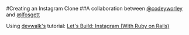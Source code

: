 #Creating an Instagram Clone
##A collaboration between [@codeyworley](https://github.com/CodeyWorley) and [@lfosgett](https://github.com/lfosgett)

Using [devwalk's](https://www.devwalks.com) tutorial: [Let's Build: Instagram (With Ruby on Rails)](https://www.devwalks.com/lets-build-instagram-in-rails-part-1/)